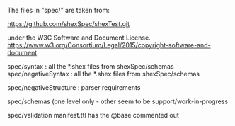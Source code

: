The files in "spec/" are taken from:

https://github.com/shexSpec/shexTest.git

under the W3C Software and Document License.
https://www.w3.org/Consortium/Legal/2015/copyright-software-and-document

spec/syntax : all the *.shex files from shexSpec/schemas
spec/negativeSyntax : all the *.shex files from shexSpec/schemas

spec/negativeStructure : parser requirements

spec/schemas (one level only - other seem to be support/work-in-progress

spec/validation
   manifest.ttl has the @base commented out
